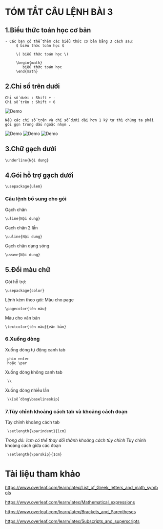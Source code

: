 # TÓM TẮT CÂU LỆNH BÀI 3
## 1.Biểu thức toán học cơ bản
    - Các bạn có thể thêm các biểu thức cơ bản bằng 3 cách sau:
         $ biểu thức toán học $
         
         \( biểu thức toán học \)
         
         \begin{math}
    	    biểu thức toán học
         \end{math}

## 2.Chỉ số trên dưới
    Chỉ số dưới : Shift + -
    Chỉ số trên : Shift + 6
   ![Demo](https://i.imgur.com/EKSLatn.png)
   
    Nếu các chỉ số trên và chỉ số dưới dài hơn 1 ký tự thì chúng ta phải gói gọn trong dấu ngoặc nhọn .
   ![Demo](https://i.imgur.com/EKSLatn.png)
 ![Demo](https://i.imgur.com/yNjtZnr.png)
 ![Demo](https://i.imgur.com/Pvm52WS.png)


## 3.Chữ gạch dưới
    \underline{Nội dung}
## 4.Gói hỗ trợ gạch dưới
    \usepackage{ulem}
### Câu lệnh bổ sung cho gói
  Gạch chân
       
    \uline{Nội dung}
  Gach chân 2 lần
  
    \uuline{Nội dung}
  Gạch chân dạng sóng
   
    \uwave{Nội dung}
## 5.Đổi màu chữ 
 Gói hỗ trợ:
 
    \usepackage{color}
 Lệnh kèm theo gói:
 Màu cho page
 
    \pagecolor{tên màu}
 Màu cho văn bản
 
    \textcolor{tên màu}{văn bản}
 
 ### 6.Xuống dòng 
 Xuống dòng tự động canh tab
   
     phím enter
     hoặc \par
 Xuống dòng không canh tab
        
     \\
 Xuống dòng nhiều lần
 
     \\[số dòng\baselineskip]
 ### 7.Tùy chỉnh khoảng cách tab và khoảng cách đoạn
 Tùy chỉnh khoảng cách tab
 
     \setlength{\parindent}{1cm}
     
 *Trong đó: 1cm có thể thay đổi thành khoảng cách tùy chỉnh*
 Tùy chỉnh khoảng cách giữa các đoạn
     
     \setlength{\parskip}{1cm}
  # Tài liệu tham khảo
   https://www.overleaf.com/learn/latex/List_of_Greek_letters_and_math_symbols
   
   https://www.overleaf.com/learn/latex/Mathematical_expressions
    
   https://www.overleaf.com/learn/latex/Brackets_and_Parentheses
   
   https://www.overleaf.com/learn/latex/Subscripts_and_superscripts

  

 

        
      
  
  
  
  


  
 
      

